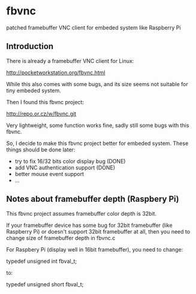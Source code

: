 # fbvnc #

patched framebuffer VNC client for embeded system like Raspberry Pi

## Introduction ##

There is already a framebuffer VNC client for Linux:

<http://pocketworkstation.org/fbvnc.html>

While this also comes with some bugs, and its size seems not suitable for tiny embeded system.

Then I found this fbvnc project:

<http://repo.or.cz/w/fbvnc.git>

Very lightweight, some function works fine, sadly still some bugs with this fbvnc.

So, I decide to make this fbvnc project better for embeded system.
These things should be done later:

* try to fix 16/32 bits color display bug (DONE)
* add VNC authentication support (DONE)
* better mouse event support
* ...

## Notes about framebuffer depth (Raspbery Pi) ##


This fbvnc project assumes framebuffer color depth is 32bit.

If your framebuffer device has some bug for 32bit framebuffer (like Raspberry Pi)
or doesn't support 32bit framebuffer at all, 
then you need to change size of framebuffer depth in fbvnc.c

For Raspbery Pi (display well in 16bit framebuffer), you need to change:

typedef unsigned int fbval_t;

to:

typedef unsigned short fbval_t;
